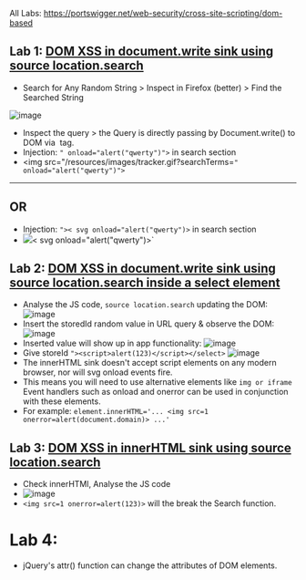 All Labs: https://portswigger.net/web-security/cross-site-scripting/dom-based

## Lab 1: [DOM XSS in document.write sink using source location.search](https://portswigger.net/web-security/cross-site-scripting/dom-based/lab-document-write-sink)
- Search for Any Random String > Inspect in Firefox (better) > Find the Searched String

![image](https://github.com/user-attachments/assets/1e9f6014-208e-4b8f-a1ce-db9fa2c1e7bf)

- Inspect the query > the Query is directly passing by Document.write() to DOM via <img> tag.
- Injection: `" onload="alert("qwerty")">` in search section
- <img src="/resources/images/tracker.gif?searchTerms=`" onload="alert("qwerty")">`
---
OR
---
- Injection: `">< svg onload="alert("qwerty")>` in search section
- <img src="/resources/images/tracker.gif?searchTerms=`">< svg onload="alert("qwerty")>`

## Lab 2: [DOM XSS in document.write sink using source location.search inside a select element](https://portswigger.net/web-security/cross-site-scripting/dom-based/lab-document-write-sink-inside-select-element)
- Analyse the JS code, `source location.search` updating the DOM: ![image](https://github.com/user-attachments/assets/b66c8c00-f07b-416e-8d3c-5fab24d55c78)
- Insert the storedId random value in URL query & observe the DOM: ![image](https://github.com/user-attachments/assets/2d92d551-25ba-478b-a78d-8144a66e0b8e)
- Inserted value will show up in app functionality: ![image](https://github.com/user-attachments/assets/abfc1427-ffe8-4296-a333-f2b5fa5c65f8)
- Give storeId `"><script>alert(123)</script></select>` ![image](https://github.com/user-attachments/assets/8d729fdf-619d-46f7-8544-db9f982a5edc)
- The innerHTML sink doesn't accept script elements on any modern browser, nor will svg onload events fire.
- This means you will need to use alternative elements like `img or iframe` Event handlers such as onload and onerror can be used in conjunction with these elements.
- For example: `element.innerHTML='... <img src=1 onerror=alert(document.domain)> ...'`

## Lab 3: [DOM XSS in innerHTML sink using source location.search](https://portswigger.net/web-security/cross-site-scripting/dom-based/lab-innerhtml-sink)
- Check innerHTMl, Analyse the JS code
- ![image](https://github.com/user-attachments/assets/dd879d32-3a94-481e-87ba-67adf72e6780)
- `<img src=1 onerror=alert(123)>` will the break the Search function.

# Lab 4: 
-  jQuery's attr() function can change the attributes of DOM elements.



